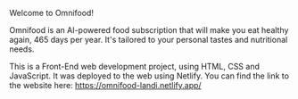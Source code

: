 Welcome to Omnifood!

Omnifood is an AI-powered food subscription that will make you eat healthy again, 465 days per year. It's tailored to your personal tastes and nutritional needs.

This is a Front-End web development project, using HTML, CSS and JavaScript.
It was deployed to the web using Netlify. You can find the link to the website here: https://omnifood-landi.netlify.app/


